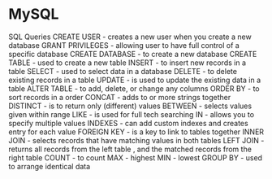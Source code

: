 # MySQL

SQL Queries
    CREATE USER - creates a new user when you create a new database 
    GRANT PRIVILEGES - allowing user to have full control of a specific database 
    CREATE DATABASE - to create a new database CREATE TABLE - used to create a new table 
    INSERT - to insert new records in a table SELECT - used to select data in a database
    DELETE - to delete existing records in a table UPDATE - is used to update the existing data in a table
    ALTER TABLE - to add, delete, or change any columns ORDER BY - to sort records in a order
    CONCAT - adds to or more strings together 
    DISTINCT - is to return only (different) values 
    BETWEEN - selects values given within range LIKE - is used for full tech searching IN - allows you to specify multiple values
    INDEXES - can add custom indexes and creates entry for each value FOREIGN KEY - is a key to link to tables together
    INNER JOIN - selects records that have matching values in both tables 
    LEFT JOIN - returns all records from the left table , and the matched records from the right table 
    COUNT -  to count MAX - highest MIN - lowest GROUP BY - used to arrange identical data

